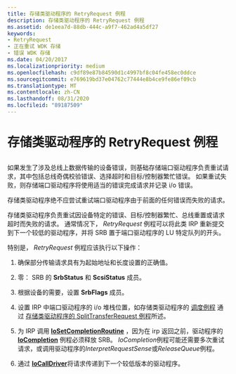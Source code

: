 ```yaml
---
title: 存储类驱动程序的 RetryRequest 例程
description: 存储类驱动程序的 RetryRequest 例程
ms.assetid: de1eea7d-88db-444c-a9f7-462ad4a5df27
keywords:
- RetryRequest
- 正在重试 WDK 存储
- 错误 WDK 存储
ms.date: 04/20/2017
ms.localizationpriority: medium
ms.openlocfilehash: c9df89e87b84590d1c4997bf8c04fe458ec0ddce
ms.sourcegitcommit: e769619bd37e04762c77444e8b4ce9fe86ef09cb
ms.translationtype: MT
ms.contentlocale: zh-CN
ms.lasthandoff: 08/31/2020
ms.locfileid: "89187509"
---
```

# <a name="storage-class-drivers-retryrequest-routine"></a>存储类驱动程序的 RetryRequest 例程


## <span id="ddk_storage_class_drivers_retryrequest_routine_kg"></span><span id="DDK_STORAGE_CLASS_DRIVERS_RETRYREQUEST_ROUTINE_KG"></span>


如果发生了涉及总线上数据传输的设备错误，则基础存储端口驱动程序负责重试请求，其中包括总线奇偶校验错误、选择超时和目标/控制器繁忙错误。 如果重试失败，则存储端口驱动程序将使用适当的错误完成请求并记录 i/o 错误。

存储类驱动程序绝不应尝试重试端口驱动程序由于前面的任何错误而失败的请求。

存储类驱动程序负责重试因设备特定的错误、目标/控制器繁忙、总线重置或请求超时而失败的请求。 通常情况下， *RetryRequest* 例程可以将此类 IRP 重新提交到下一个较低的驱动程序，并将 SRB 置于端口驱动程序的 LU 特定队列的开头。

特别是， *RetryRequest* 例程应该执行以下操作：

1.  确保部分传输请求具有为起始地址和长度设置的正确值。

2.  零： SRB 的 **SrbStatus** 和 **ScsiStatus** 成员。

3.  根据设备的需要，设置 **SrbFlags** 成员。

4.  设置 IRP 中端口驱动程序的 i/o 堆栈位置，如存储类驱动程序的 [调度例程](storage-class-driver-s-dispatch-routines.md) 通过 [存储类驱动程序的 SplitTransferRequest 例程](storage-class-driver-s-splittransferrequest-routine.md)所述。

5.  为 IRP 调用 [**IoSetCompletionRoutine**](/windows-hardware/drivers/ddi/wdm/nf-wdm-iosetcompletionroutine) ，因为在 irp 返回之前，驱动程序的 [**IoCompletion**](/windows-hardware/drivers/ddi/wdm/nc-wdm-io_completion_routine) 例程必须释放 SRB。 *IoCompletion*例程可能还需要多次重试请求，或调用驱动程序的*InterpretRequestSense*或*ReleaseQueue*例程。

6.  通过 [**IoCallDriver**](/windows-hardware/drivers/ddi/wdm/nf-wdm-iocalldriver)将请求传递到下一个较低版本的驱动程序。

 

